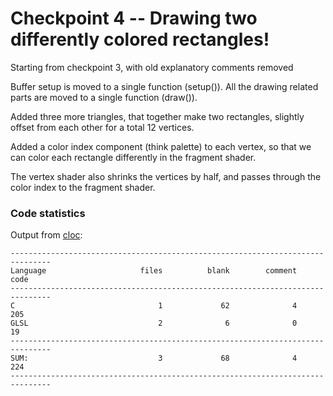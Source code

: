 # Checkpoint 4 -- Drawing two differently colored rectangles!

Starting from checkpoint 3, with old explanatory comments removed

Buffer setup is moved to a single function (setup()). All the drawing related parts are moved to a single function (draw()).

Added three more triangles, that together make two rectangles, slightly offset from each other for a total 12 vertices. 

Added a color index component (think palette) to each vertex, so that we can color each rectangle differently in the fragment shader. 

The vertex shader also shrinks the vertices by half, and passes through the color index to the fragment shader.


### Code statistics

Output from [cloc](https://github.com/AlDanial/cloc):
```
-------------------------------------------------------------------------------
Language                     files          blank        comment           code
-------------------------------------------------------------------------------
C                                1             62              4            205
GLSL                             2              6              0             19
-------------------------------------------------------------------------------
SUM:                             3             68              4            224
-------------------------------------------------------------------------------
```